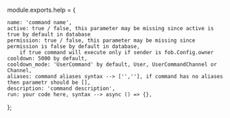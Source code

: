 module.exports.help = {

	name: 'command name',
	active: true / false, this parameter may be missing since active is true by default in database
	permission: true / false, this parameter may be missing since permission is false by default in database,
		if true command will execute only if sender is fob.Config.owner 
	cooldown: 5000 by default,
	cooldown_mode: 'UserCommand' by default, User, UserCommandChannel or Channel,
	aliases: command aliases syntax --> ['',''], if command has no aliases then parametr should be [],
	description: 'command description',
	run: your code here, syntax --> async () => {},

};